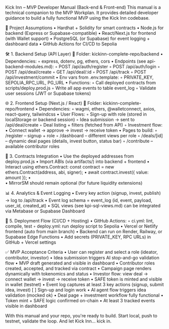 Kick Inn – MVP Developer Manual (Back-end & Front-end)
This manual is a technical companion to the MVP Workplan. It provides detailed developer guidance to build a fully functional MVP using the Kick Inn codebase.

🧱 Project Assumptions
	•	Hardhat + Solidity for smart contracts
	•	Node.js for backend (Express or Supabase-compatible)
	•	React/Next.js for frontend (with Wallet support)
	•	PostgreSQL (or Supabase) for event logging + dashboard data
	•	GitHub Actions for CI/CD to Sepolia

🛠️ 1. Backend Setup (API Layer)
📂 Folder: kickinn-complete-repo/backend
	•	Dependencies:
	◦	express, dotenv, pg, ethers, cors
	•	Endpoints (see api-backend-modules.md):
	◦	POST /api/auth/register
	◦	POST /api/auth/login
	◦	POST /api/deal/create
	◦	GET /api/deal/:id
	◦	POST /api/track
	◦	POST /api/investment/commit
	•	Env vars from .env.template:
	◦	PRIVATE_KEY, SEPOLIA_RPC_URL, PG_URL
	•	Functions:
	◦	Call deployed contracts from scripts/deploy.prod.js
	◦	Write all app events to table event_log
	◦	Validate user sessions (JWT or Supabase tokens)

🌐 2. Frontend Setup (Next.js / React)
📂 Folder: kickinn-complete-repo/frontend
	•	Dependencies:
	◦	wagmi, ethers, @walletconnect, axios, react-query, tailwindcss
	•	User Flows:
	◦	Sign-up with role (stored in localStorage or backend session)
	◦	Idea submission → sent to /api/deal/create
	◦	Deal listing + filters (fetched from API)
	◦	Investment flow:
	▪	Connect wallet → approve → invest → receive token
	•	Pages to build:
	◦	/register – signup + role
	◦	/dashboard – different views per role
	◦	/deals/[id] – dynamic deal pages (details, invest button, status bar)
	◦	/contribute – available contributor roles

🧪 3. Contracts Integration
	•	Use the deployed addresses from deploy.prod.js
	•	Import ABIs (via artifacts/) into backend + frontend
	•	Interact using ethers.Contract: const contract = new ethers.Contract(address, abi, signer);
	•	await contract.invest({ value: amount });
	•	
	•	MirrorSM should remain optional (for future liquidity extensions)

📊 4. Analytics & Event Logging
	•	Every key action (signup, invest, publish) → log to /api/track
	•	Event log schema = event_log (id, event, payload, user_id, created_at)
	•	SQL views (see kpi-sql-views.md) can be integrated via Metabase or Supabase Dashboard

🚀 5. Deployment Flow (CI/CD + Hosting)
	•	GitHub Actions:
	◦	ci.yml: lint, compile, test
	◦	deploy.yml: run deploy script to Sepolia
	•	Vercel or Netlify frontend (auto from main branch)
	•	Backend can run on Render, Railway, or Supabase Edge Functions
	•	Add secrets (PRIVATE_KEY, RPC URLs) in GitHub + Vercel settings

✅ MVP Acceptance Criteria
	•	User can register and select a role (ideator, contributor, investor)
	•	Idea submission triggers AI stop-and-go validation flow
	•	MVP draft generated and visible in dashboard
	•	Contributor roles created, accepted, and tracked via contract
	•	Campaign page renders dynamically with tokenomics and status
	•	Investor flow: view deal → connect wallet → invest → receive token
	•	SAFE token is minted and visible in wallet (testnet)
	•	Event log captures at least 3 key actions (signup, submit idea, invest) [ ] Sign-up and login work
	•	AI agent flow triggers idea validation (mocked ok)
	•	Deal page + investment workflow fully functional
	•	Token mint + SAFE logic confirmed on-chain
	•	At least 3 tracked events visible in dashboard

With this manual and your repo, you're ready to build. Start local, push to testnet, validate the loop. And let Kick Inn... kick in.
